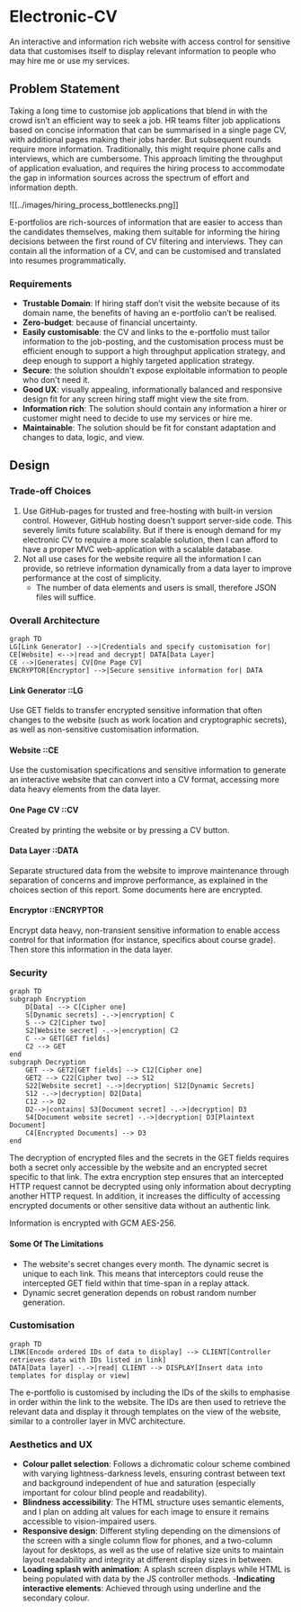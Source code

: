 # Electronic-CV
An interactive and information rich website with access control for sensitive data that customises itself to display relevant information to people who may hire me or use my services.
## Problem Statement
Taking a long time to customise job applications that blend in with the crowd isn’t an efficient way to seek a job. HR teams filter job applications based on concise information that can be summarised in a single page CV, with additional pages making their jobs harder. But subsequent rounds require more information. Traditionally, this might require phone calls and interviews, which are cumbersome. This approach limiting the throughput of application evaluation, and requires the hiring process to accommodate the gap in information sources across the spectrum of effort and information depth.

![[../images/hiring_process_bottlenecks.png]]

E-portfolios are rich-sources of information that are easier to access than the candidates themselves, making them suitable for informing the hiring decisions between the first round of CV filtering and interviews. They can contain all the information of a CV, and can be customised and translated into resumes programmatically.

### Requirements
- **Trustable Domain**: If hiring staff don’t visit the website because of its domain name, the benefits of having an e-portfolio can’t be realised.
- **Zero-budget**: because of financial uncertainty.
- **Easily customisable**: the CV and links to the e-portfolio must tailor information to the job-posting, and the customisation process must be efficient enough to support a high throughput application strategy, and deep enough to support a highly targeted application strategy.
- **Secure**: the solution shouldn't expose exploitable information to people who don't need it.
- **Good UX**: visually appealing, informationally balanced and responsive design fit for any screen hiring staff might view the site from.
- **Information rich**: The solution should contain any information a hirer or customer might need to decide to use my services or hire me.
- **Maintainable**: The solution should be fit for constant adaptation and changes to data, logic, and view.
## Design
### Trade-off Choices
1. Use GitHub-pages for trusted and free-hosting with built-in version control. However, GitHub hosting doesn’t support server-side code. This severely limits future scalability. But if there is enough demand for my electronic CV to require a more scalable solution, then I can afford to have a proper MVC web-application with a scalable database.
2. Not all use cases for the website require all the information I can provide, so retrieve information dynamically from a data layer to improve performance at the cost of simplicity. 
	- The number of data elements and users is small, therefore JSON files will suffice.
### Overall Architecture
```mermaid
graph TD
LG[Link Generator] -->|Credentials and specify customisation for| CE[Website] <-->|read and decrypt| DATA[Data Layer]
CE -->|Generates| CV[One Page CV]
ENCRYPTOR[Encryptor] -->|Secure sensitive information for| DATA
```
#### Link Generator ::LG
Use GET fields to transfer encrypted sensitive information that often changes to the website (such as work location and cryptographic secrets), as well as non-sensitive customisation information.
#### Website ::CE
Use the customisation specifications and sensitive information to generate an interactive website that can convert into a CV format, accessing more data heavy elements from the data layer.
#### One Page CV ::CV
Created by printing the website or by pressing a CV button.
#### Data Layer ::DATA
Separate structured data from the website to improve maintenance through separation of concerns and improve performance, as explained in the choices section of this report. Some documents here are encrypted.
#### Encryptor ::ENCRYPTOR
Encrypt data heavy, non-transient sensitive information to enable access control for that information (for instance, specifics about course grade). Then store this information in the data layer.
### Security
```mermaid
graph TD
subgraph Encryption
	D[Data] --> C[Cipher one]
	S[Dynamic secrets] -.->|encryption| C
	S --> C2[Cipher two]
	S2[Website secret] -.->|encryption| C2
	C --> GET[GET fields]
	C2 --> GET
end
subgraph Decryption
	GET --> GET2[GET fields] --> C12[Cipher one]
	GET2 --> C22[Cipher two] --> S12
	S22[Website secret] -.->|decryption| S12[Dynamic Secrets]
	S12 -.->|decryption| D2[Data]
	C12 --> D2
	D2-->|contains| S3[Document secret] -.->|decryption| D3
	S4[Document website secret] -.->|decryption| D3[Plaintext Document]
	C4[Encrypted Documents] --> D3
end
```
The decryption of encrypted files and the secrets in the GET fields requires both a secret only accessible by the website and an encrypted secret specific to that link. The extra encryption step ensures that an intercepted HTTP request cannot be decrypted using only information about decrypting another HTTP request. In addition, it increases the difficulty of accessing encrypted documents or other sensitive data without an authentic link.

Information is encrypted with GCM AES-256.
#### Some Of The Limitations
- The website's secret changes every month. The dynamic secret is unique to each link. This means that interceptors could reuse the intercepted GET field within that time-span in a replay attack.
- Dynamic secret generation depends on robust random number generation.
### Customisation
```mermaid
graph TD
LINK[Encode ordered IDs of data to display] --> CLIENT[Controller retrieves data with IDs listed in link]
DATA[Data layer] -.->|read| CLIENT --> DISPLAY[Insert data into templates for display or view]
```
The e-portfolio is customised by including the IDs of the skills to emphasise in order within the link to the website. The IDs are then used to retrieve the relevant data and display it through templates on the view of the website, similar to a controller layer in MVC architecture.
### Aesthetics and UX
- **Colour pallet selection**: Follows a dichromatic colour scheme combined with varying lightness-darkness levels, ensuring contrast between text and background independent of hue and saturation (especially important for colour blind people and readability).
- **Blindness accessibility**: The HTML structure uses semantic elements, and I plan on adding alt values for each image to ensure it remains accessible to vision-impaired users.
- **Responsive design**: Different styling depending on the dimensions of the screen with a single column flow for phones, and a two-column layout for desktops, as well as the use of relative size units to maintain layout readability and integrity at different display sizes in between.
- **Loading splash with animation**: A splash screen displays while HTML is being populated with data by the JS controller methods.
-**Indicating interactive elements**: Achieved through using underline and the secondary colour.